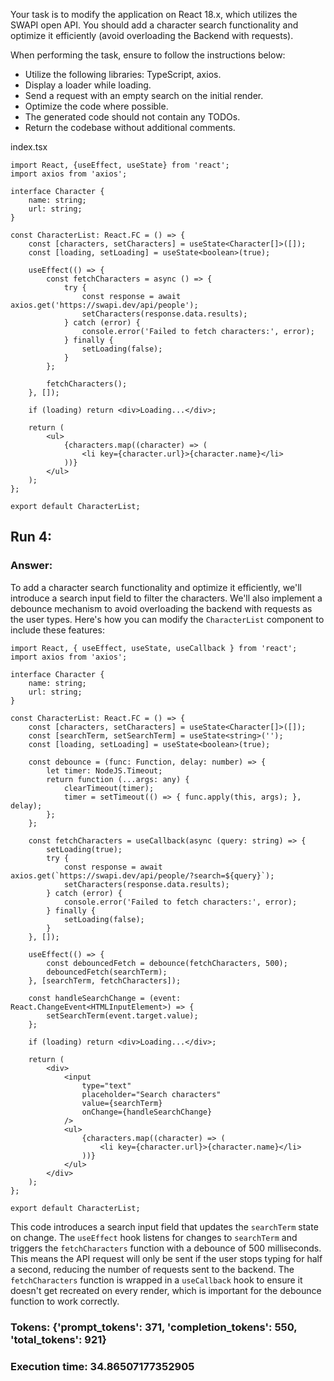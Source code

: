 Your task is to modify the application on React 18.x, which utilizes the SWAPI open API.
You should add a character search functionality and optimize it efficiently (avoid overloading the Backend with requests).

When performing the task, ensure to follow the instructions below:
- Utilize the following libraries: TypeScript, axios.
- Display a loader while loading.
- Send a request with an empty search on the initial render.
- Optimize the code where possible.
- The generated code should not contain any TODOs.
- Return the codebase without additional comments.

index.tsx
```tsx
import React, {useEffect, useState} from 'react';
import axios from 'axios';

interface Character {
    name: string;
    url: string;
}

const CharacterList: React.FC = () => {
    const [characters, setCharacters] = useState<Character[]>([]);
    const [loading, setLoading] = useState<boolean>(true);

    useEffect(() => {
        const fetchCharacters = async () => {
            try {
                const response = await axios.get('https://swapi.dev/api/people');
                setCharacters(response.data.results);
            } catch (error) {
                console.error('Failed to fetch characters:', error);
            } finally {
                setLoading(false);
            }
        };

        fetchCharacters();
    }, []);

    if (loading) return <div>Loading...</div>;

    return (
        <ul>
            {characters.map((character) => (
                <li key={character.url}>{character.name}</li>
            ))}
        </ul>
    );
};

export default CharacterList;
```

## Run 4:
### Answer:
To add a character search functionality and optimize it efficiently, we'll introduce a search input field to filter the characters. We'll also implement a debounce mechanism to avoid overloading the backend with requests as the user types. Here's how you can modify the `CharacterList` component to include these features:

```tsx
import React, { useEffect, useState, useCallback } from 'react';
import axios from 'axios';

interface Character {
    name: string;
    url: string;
}

const CharacterList: React.FC = () => {
    const [characters, setCharacters] = useState<Character[]>([]);
    const [searchTerm, setSearchTerm] = useState<string>('');
    const [loading, setLoading] = useState<boolean>(true);

    const debounce = (func: Function, delay: number) => {
        let timer: NodeJS.Timeout;
        return function (...args: any) {
            clearTimeout(timer);
            timer = setTimeout(() => { func.apply(this, args); }, delay);
        };
    };

    const fetchCharacters = useCallback(async (query: string) => {
        setLoading(true);
        try {
            const response = await axios.get(`https://swapi.dev/api/people/?search=${query}`);
            setCharacters(response.data.results);
        } catch (error) {
            console.error('Failed to fetch characters:', error);
        } finally {
            setLoading(false);
        }
    }, []);

    useEffect(() => {
        const debouncedFetch = debounce(fetchCharacters, 500);
        debouncedFetch(searchTerm);
    }, [searchTerm, fetchCharacters]);

    const handleSearchChange = (event: React.ChangeEvent<HTMLInputElement>) => {
        setSearchTerm(event.target.value);
    };

    if (loading) return <div>Loading...</div>;

    return (
        <div>
            <input
                type="text"
                placeholder="Search characters"
                value={searchTerm}
                onChange={handleSearchChange}
            />
            <ul>
                {characters.map((character) => (
                    <li key={character.url}>{character.name}</li>
                ))}
            </ul>
        </div>
    );
};

export default CharacterList;
```

This code introduces a search input field that updates the `searchTerm` state on change. The `useEffect` hook listens for changes to `searchTerm` and triggers the `fetchCharacters` function with a debounce of 500 milliseconds. This means the API request will only be sent if the user stops typing for half a second, reducing the number of requests sent to the backend. The `fetchCharacters` function is wrapped in a `useCallback` hook to ensure it doesn't get recreated on every render, which is important for the debounce function to work correctly.
### Tokens: {'prompt_tokens': 371, 'completion_tokens': 550, 'total_tokens': 921}
### Execution time: 34.86507177352905
